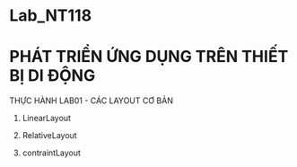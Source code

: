 # Lab_NT118

# PHÁT TRIỂN ỨNG DỤNG TRÊN THIẾT BỊ DI ĐỘNG

THỰC HÀNH LAB01 - CÁC LAYOUT CƠ BẢN

1. LinearLayout

2. RelativeLayout

3. contraintLayout

